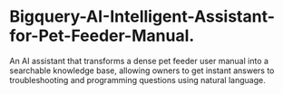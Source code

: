 # Bigquery-AI-Intelligent-Assistant-for-Pet-Feeder-Manual.
 An AI assistant that transforms a dense pet feeder user manual into a searchable knowledge base, allowing owners to get instant answers to troubleshooting and programming questions using natural language.
